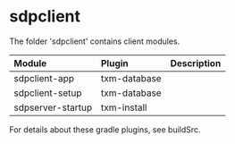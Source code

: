 # sdpclient
 
The folder 'sdpclient' contains client modules.

| Module            | Plugin       | Description |
|:------------------|:-------------|:------------|
| sdpclient-app     | txm-database |             |
| sdpclient-setup   | txm-database |             |
| sdpserver-startup | txm-install  |             |

For details about these gradle plugins, see buildSrc.